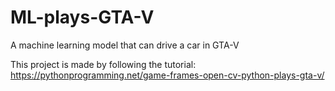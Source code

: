 # ML-plays-GTA-V
A machine learning model that can drive a car in GTA-V

This project is made by following the tutorial: 
https://pythonprogramming.net/game-frames-open-cv-python-plays-gta-v/

